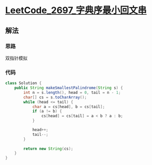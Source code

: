 # [LeetCode_2697_字典序最小回文串](https://leetcode.cn/problems/lexicographically-smallest-palindrome/)
## 解法
### 思路
双指针模拟
### 代码
```java
class Solution {
    public String makeSmallestPalindrome(String s) {
        int n = s.length(), head = 0, tail = n - 1;
        char[] cs = s.toCharArray();
        while (head <= tail) {
            char a = cs[head], b = cs[tail];
            if (a != b) {
                cs[head] = cs[tail] = a < b ? a : b;
            }

            head++;
            tail--;
        }
        
        return new String(cs);
    }
}
```